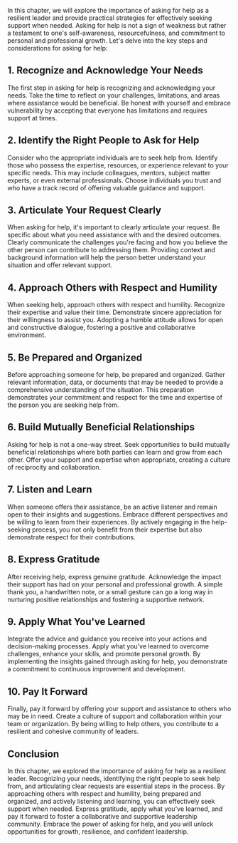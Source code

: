 
In this chapter, we will explore the importance of asking for help as a resilient leader and provide practical strategies for effectively seeking support when needed. Asking for help is not a sign of weakness but rather a testament to one's self-awareness, resourcefulness, and commitment to personal and professional growth. Let's delve into the key steps and considerations for asking for help:

1\. Recognize and Acknowledge Your Needs
---------------------------------------

The first step in asking for help is recognizing and acknowledging your needs. Take the time to reflect on your challenges, limitations, and areas where assistance would be beneficial. Be honest with yourself and embrace vulnerability by accepting that everyone has limitations and requires support at times.

2\. Identify the Right People to Ask for Help
--------------------------------------------

Consider who the appropriate individuals are to seek help from. Identify those who possess the expertise, resources, or experience relevant to your specific needs. This may include colleagues, mentors, subject matter experts, or even external professionals. Choose individuals you trust and who have a track record of offering valuable guidance and support.

3\. Articulate Your Request Clearly
----------------------------------

When asking for help, it's important to clearly articulate your request. Be specific about what you need assistance with and the desired outcomes. Clearly communicate the challenges you're facing and how you believe the other person can contribute to addressing them. Providing context and background information will help the person better understand your situation and offer relevant support.

4\. Approach Others with Respect and Humility
--------------------------------------------

When seeking help, approach others with respect and humility. Recognize their expertise and value their time. Demonstrate sincere appreciation for their willingness to assist you. Adopting a humble attitude allows for open and constructive dialogue, fostering a positive and collaborative environment.

5\. Be Prepared and Organized
----------------------------

Before approaching someone for help, be prepared and organized. Gather relevant information, data, or documents that may be needed to provide a comprehensive understanding of the situation. This preparation demonstrates your commitment and respect for the time and expertise of the person you are seeking help from.

6\. Build Mutually Beneficial Relationships
------------------------------------------

Asking for help is not a one-way street. Seek opportunities to build mutually beneficial relationships where both parties can learn and grow from each other. Offer your support and expertise when appropriate, creating a culture of reciprocity and collaboration.

7\. Listen and Learn
-------------------

When someone offers their assistance, be an active listener and remain open to their insights and suggestions. Embrace different perspectives and be willing to learn from their experiences. By actively engaging in the help-seeking process, you not only benefit from their expertise but also demonstrate respect for their contributions.

8\. Express Gratitude
--------------------

After receiving help, express genuine gratitude. Acknowledge the impact their support has had on your personal and professional growth. A simple thank you, a handwritten note, or a small gesture can go a long way in nurturing positive relationships and fostering a supportive network.

9\. Apply What You've Learned
----------------------------

Integrate the advice and guidance you receive into your actions and decision-making processes. Apply what you've learned to overcome challenges, enhance your skills, and promote personal growth. By implementing the insights gained through asking for help, you demonstrate a commitment to continuous improvement and development.

10\. Pay It Forward
------------------

Finally, pay it forward by offering your support and assistance to others who may be in need. Create a culture of support and collaboration within your team or organization. By being willing to help others, you contribute to a resilient and cohesive community of leaders.

Conclusion
----------

In this chapter, we explored the importance of asking for help as a resilient leader. Recognizing your needs, identifying the right people to seek help from, and articulating clear requests are essential steps in the process. By approaching others with respect and humility, being prepared and organized, and actively listening and learning, you can effectively seek support when needed. Express gratitude, apply what you've learned, and pay it forward to foster a collaborative and supportive leadership community. Embrace the power of asking for help, and you will unlock opportunities for growth, resilience, and confident leadership.
